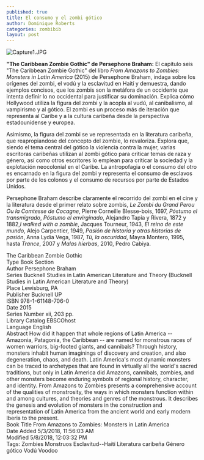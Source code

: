 ```yaml
---
published: true
title: El consumo y el zombi gótico
author: Dominique Roberts
categories: zombibib
layout: post
---
```


![Capture1.JPG]({{site.baseurl}}/images/Capture1.JPG)

**"The Caribbean Zombie Gothic" de Persephone Braham:** El capítulo seis "The Caribbean Zombie Gothic" del libro _From Amazons to Zombies: Monsters in Latin America_ (2015) de Persephone Braham, indaga sobre los orígenes del zombi, el vodú y la esclavitud en Haití y demuestra, dando ejemplos concisos, que los zombis son la metáfora de un occidente que intenta definir lo no occidental para justificar su dominación. Explica cómo Hollywood utiliza  la figura del zombi y la acopla al vudú, al canibalismo, al vampirismo y al gótico. El zombi es un proceso más de iteración que representa al Caribe y a la cultura caribeña desde la perspectiva estadounidense y europea.

Asimismo, la figura del zombi se ve representada en la literatura caribeña, que reapropiandose del concepto del zombie, lo revaloriza. Explora que, siendo el tema central del gótico la violencia contra la mujer, varias escritoras caribeñas utilizan al zombi gótico para criticar temas de raza y género, así como otros escritores lo emplean para criticar la sociedad y la explotación neocolonial en el Caribe.  La antropofagia o el consumo del otro es encarnado en la figura del zombi y representa el consumo de esclavos por parte de los colonos y el consumo de recursos por parte de Estados Unidos.

Persephone Braham describe claramente el recorrido del zombi en el cine y la literatura desde el primer relato sobre zombis, _Le Zombi du Grand Perou Ou la Comtesse de Cocagne_, Pierre Corneille Blesse-bois, 1697, _Póstumo el transmigrado_, _Póstumo el envirginado_, Alejandro Tapia y Rivera, 1872 y 1882,_I walked with a zombie_, Jacques Tourneur, 1943, _El reino de este mundo_, Alejo Carpentier, 1949, _Pasión de historia y otras historias de pasión_, Anna Lydia Vega, 1987, _Tú, la oscuridad_, Mayra Montero, 1995, hasta _Trance_, 2007 y _Malas hierbas_, 2010, Pedro Cabiya.

The Caribbean Zombie Gothic  
Type 	Book Section  
Author 	Persephone Braham  
Series 	Bucknell Studies in Latin American Literature and Theory (Bucknell Studies in Latin American Literature and Theory)  
Place 	Lewisburg, PA  
Publisher 	Bucknell UP  
ISBN 	978-1-61148-706-0  
Date 	2015  
Series Number 	xii, 203 pp.  
Library Catalog 	EBSCOhost  
Language 	English  
Abstract 	How did it happen that whole regions of Latin America -- Amazonia, Patagonia, the Caribbean -- are named for monstrous races of women warriors, big-footed giants, and cannibals? Through history, monsters inhabit human imaginings of discovery and creation, and also degeneration, chaos, and death. Latin America's most dynamic monsters can be traced to archetypes that are found in virtually all the world's sacred traditions, but only in Latin America did Amazons, cannibals, zombies, and other monsters become enduring symbols of regional history, character, and identity. From Amazons to Zombies presents a comprehensive account of the qualities of monstrosity, the ways in which monsters function within and among cultures, and theories and genres of the monstrous. It describes the genesis and evolution of monsters in the construction and representation of Latin America from the ancient world and early modern Iberia to the present.  
Book Title 	From Amazons to Zombies: Monsters in Latin America  
Date Added 	5/3/2018, 11:56:03 AM  
Modified 	5/8/2018, 12:03:32 PM  
Tags: Zombies Monstruos Esclavitud--Haití Literatura caribeña Género gótico Vodú Voodoo 
